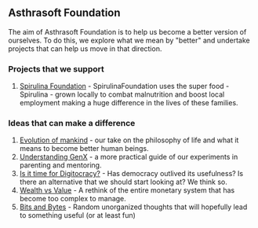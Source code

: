 ## Asthrasoft Foundation

The aim of Asthrasoft Foundation is to help us become a better version of ourselves. To do this, we explore what we mean by "better" and undertake projects that can help us move in that direction.

### Projects that we support
 1. [Spirulina Foundation](https://www.spirulinafoundation.com/) - SpirulinaFoundation uses the super food - Spirulina - grown locally to combat malnutrition and boost local employment making a huge difference in the lives of these families.
 
### Ideas that can make a difference
 1. [Evolution of mankind](T01/P000.Cover) - our take on the philosophy of life and what it means to become better human beings.
 2. [Understanding GenX](T02/P000.Cover) - a more practical guide of our experiments in parenting and mentoring.
 3. [Is it time for Digitocracy?](T03/P000.Cover) - Has democracy outlived its usefulness? Is there an alternative that we should start looking at? We think so.
 4. [Wealth vs Value](T04/P000.Cover) - A rethink of the entire monetary system that has become too complex to manage.
 5. [Bits and Bytes](T05/P000.Cover) - Random unorganized thoughts that will hopefully lead to something useful (or at least fun)
<!--stackedit_data:
eyJoaXN0b3J5IjpbLTIwNzExNDIwMjVdfQ==
-->